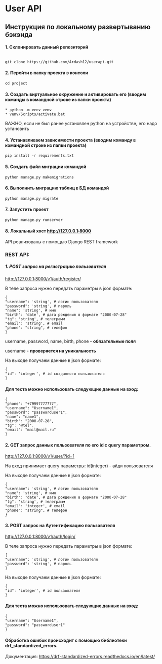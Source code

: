 # User API
 
## Инструкция по локальному развертыванию бэкэнда

#### 1. Cклонировать данный репозиторий

```

git clone https://github.com/Ardash12/userapi.git

```

#### 2. Перейти в папку проекта в консоли

```
cd project

```
#### 3. Создать виртуальное окружение и активировать его (вводим команды в командной строке из папки проекта)

```
* python -m venv venv
* venv/Scripts/activate.bat
```
ВАЖНО, если не был ранее установлен python на устройстве, его надо установить

#### 4. Устанавливаем зависимости проекта (вводим команду в командной строке из папки проекта)

```
pip install -r requirements.txt
```
#### 5. Создать файл миграции командой

```
python manage.py makemigrations
```

#### 6. Выполнить миграцию таблиц в БД командой

```
python manage.py migrate
```
#### 7. Запустить проект

```
python manage.py runserver
```

#### 8. Локальный хост http://127.0.0.1:8000

API реализованы с помощью Django REST framework

### REST API:

##### 1. POST запрос на регистрацию пользователя

http://127.0.0.1:8000/v1/auth/register/

В теле запроса нужно передать параметры в json формате:

```
{
"username": 'string', # логин пользователя
"password": 'string', # пароль
"name": 'string', # имя
"birth": 'date', # дата рождения в формате "2000-07-28"
"tg": 'string', # телеграмм
"email": 'string', # email
"phone": "string", # телефон
}
```

username, password, name, birth, phone - **обязательные поля**

username - **проверяется на уникальность**

На выходе получаем данные в json формате:

```
{
"id": 'integer', # id созданного пользователя
}
```
#### Для теста можно использовать следующие данные на вход:

```
{
"phone": "+79997777777",
"username": "Username1",
"password": "passworduser1",
"name": "name1",
"birth": "2000-07-28",
"tg": "@tel",
"email": "mail@mail.ru"
}
```

#### 2. GET запрос данных пользователя по его id c query параметром.

http://127.0.0.1:8000/v1/user/?id=1

На вход принимает query параметры: id(integer) - айди пользователя

На выходе получаем данные в json формате:

```
{
"username": 'string', # логин пользователя
"name": 'string', # имя
"birth": 'date', # дата рождения в формате "2000-07-28"
"tg": 'string', # телеграмм
"email": 'integer', # email
"phone": "string", # телефон
}
```

#### 3. POST запрос на Аутентификацию пользователя

http://127.0.0.1:8000/v1/auth/login/

В теле запроса нужно передать параметры в json формате:
```
{
"username": 'string', # логин пользователя
"password": 'string', # пароль
}
```
На выходе получаем данные в json формате:
```
{
"id": 'integer', # id пользователя
}
```
#### Для теста можно использовать следующие данные на вход:

```
{
"username": "Username1",
"password": "passworduser1"
}
```

#### Обработка ошибок происходит с помощью библиотеки drf_standardized_errors.
Документация:
https://drf-standardized-errors.readthedocs.io/en/latest/